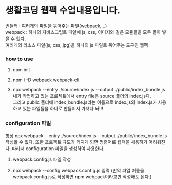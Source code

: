 생활코딩 웹팩 수업내용입니다.
======================================

번들러 : 여러개의 파일을 묶어주는 파일(webpack,...)         
webpack : 하나의 자바스크립트 파일에 js, css, 이미지와 같은 모듈들을 모두 몰아 넣을 수 있다.             
여러개의 리소스 파일(js, css, jpg)을 하나의 js 파일로 묶어주는 도구인 웹팩         


### how to use

1. npm init
     
2. npm i -D webpack webpack-cli
       
3. npx webpack --entry ./source/index.js --output ./public/index_bundle.js                
내가 작업하고 있는 프로젝트에서 entry file은 source 폴더의 index.js다.           
그리고 public 폴더에 index_bundle.js라는 이름으로 index.js와 index.js가 사용하고 있는 파일들을 하나로 만들어서 가져다 놔!!!           
           
### configuration 파일
항상 npx webpack --entry ./source/index.js --output ./public/index_bundle.js 작성할 수 없다. 또한 프로젝트 규모가 커지게 되면 명령어로 웹팩을 사용하기 어려워진다. 따라서 configuration 파일을 생성하여 사용한다.
        
1. webpack.config.js 파일 작성
      
2. npx webpack --config webpack.config.js 입력 (만약 파일 이름을 webpack.config.js로 작성하면 npm webpack이라고만 작성해도 된다.)